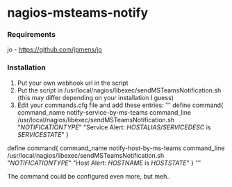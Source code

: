 # nagios-msteams-notify



### Requirements

jo - https://github.com/jpmens/jo

### Installation

1. Put your own webhook url in the script
2. Put the script in /usr/local/nagios/libexec/sendMSTeamsNotification.sh (this may differ depending on your installation I guess)
3. Edit your commands.cfg file and add these entries: 
'''
define command{
        command_name    notify-service-by-ms-teams
        command_line    /usr/local/nagios/libexec/sendMSTeamsNotification.sh "$NOTIFICATIONTYPE$" "Service Alert: $HOSTALIAS$/$SERVICEDESC$ is $SERVICESTATE$"
}

define command{
        command_name    notify-host-by-ms-teams
        command_line    /usr/local/nagios/libexec/sendMSTeamsNotification.sh "$NOTIFICATIONTYPE$" "Host Alert: $HOSTNAME$ is $HOSTSTATE$"
}
'''

The command could be configured even more, but meh..
